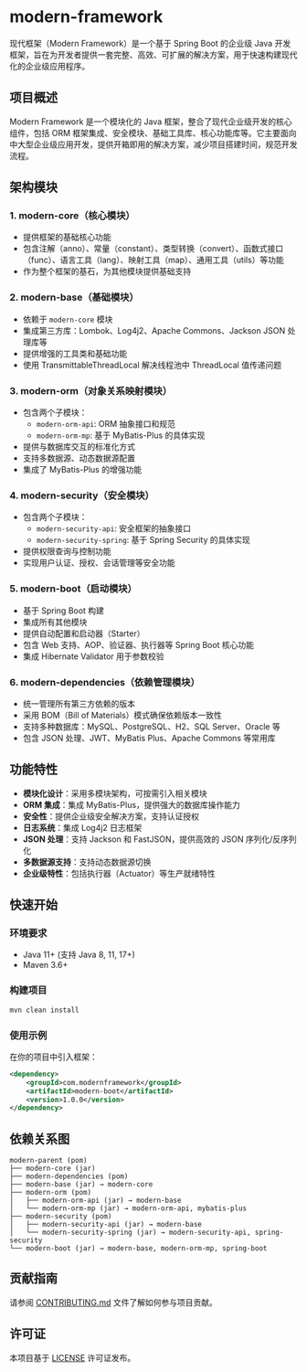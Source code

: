# modern-framework

现代框架（Modern Framework）是一个基于 Spring Boot 的企业级 Java 开发框架，旨在为开发者提供一套完整、高效、可扩展的解决方案，用于快速构建现代化的企业级应用程序。

## 项目概述

Modern Framework 是一个模块化的 Java 框架，整合了现代企业级开发的核心组件，包括 ORM 框架集成、安全模块、基础工具库、核心功能库等。它主要面向中大型企业级应用开发，提供开箱即用的解决方案，减少项目搭建时间，规范开发流程。

## 架构模块

### 1. modern-core（核心模块）
- 提供框架的基础核心功能
- 包含注解（anno）、常量（constant）、类型转换（convert）、函数式接口（func）、语言工具（lang）、映射工具（map）、通用工具（utils）等功能
- 作为整个框架的基石，为其他模块提供基础支持

### 2. modern-base（基础模块）
- 依赖于 `modern-core` 模块
- 集成第三方库：Lombok、Log4j2、Apache Commons、Jackson JSON 处理库等
- 提供增强的工具类和基础功能
- 使用 TransmittableThreadLocal 解决线程池中 ThreadLocal 值传递问题

### 3. modern-orm（对象关系映射模块）
- 包含两个子模块：
  - `modern-orm-api`: ORM 抽象接口和规范
  - `modern-orm-mp`: 基于 MyBatis-Plus 的具体实现
- 提供与数据库交互的标准化方式
- 支持多数据源、动态数据源配置
- 集成了 MyBatis-Plus 的增强功能

### 4. modern-security（安全模块）
- 包含两个子模块：
  - `modern-security-api`: 安全框架的抽象接口
  - `modern-security-spring`: 基于 Spring Security 的具体实现
- 提供权限查询与控制功能
- 实现用户认证、授权、会话管理等安全功能

### 5. modern-boot（启动模块）
- 基于 Spring Boot 构建
- 集成所有其他模块
- 提供自动配置和启动器（Starter）
- 包含 Web 支持、AOP、验证器、执行器等 Spring Boot 核心功能
- 集成 Hibernate Validator 用于参数校验

### 6. modern-dependencies（依赖管理模块）
- 统一管理所有第三方依赖的版本
- 采用 BOM（Bill of Materials）模式确保依赖版本一致性
- 支持多种数据库：MySQL、PostgreSQL、H2、SQL Server、Oracle 等
- 包含 JSON 处理、JWT、MyBatis Plus、Apache Commons 等常用库

## 功能特性

- **模块化设计**：采用多模块架构，可按需引入相关模块
- **ORM 集成**：集成 MyBatis-Plus，提供强大的数据库操作能力
- **安全性**：提供企业级安全解决方案，支持认证授权
- **日志系统**：集成 Log4j2 日志框架
- **JSON 处理**：支持 Jackson 和 FastJSON，提供高效的 JSON 序列化/反序列化
- **多数据源支持**：支持动态数据源切换
- **企业级特性**：包括执行器（Actuator）等生产就绪特性

## 快速开始

### 环境要求
- Java 11+ (支持 Java 8, 11, 17+)
- Maven 3.6+

### 构建项目
```bash
mvn clean install
```

### 使用示例

在你的项目中引入框架：
```xml
<dependency>
    <groupId>com.modernframework</groupId>
    <artifactId>modern-boot</artifactId>
    <version>1.0.0</version>
</dependency>
```

## 依赖关系图

```
modern-parent (pom)
├── modern-core (jar)
├── modern-dependencies (pom)
├── modern-base (jar) → modern-core
├── modern-orm (pom)
│   ├── modern-orm-api (jar) → modern-base
│   └── modern-orm-mp (jar) → modern-orm-api, mybatis-plus
├── modern-security (pom)
│   ├── modern-security-api (jar) → modern-base
│   └── modern-security-spring (jar) → modern-security-api, spring-security
└── modern-boot (jar) → modern-base, modern-orm-mp, spring-boot
```

## 贡献指南

请参阅 [CONTRIBUTING.md](CONTRIBUTING.md) 文件了解如何参与项目贡献。

## 许可证

本项目基于 [LICENSE](LICENSE) 许可证发布。